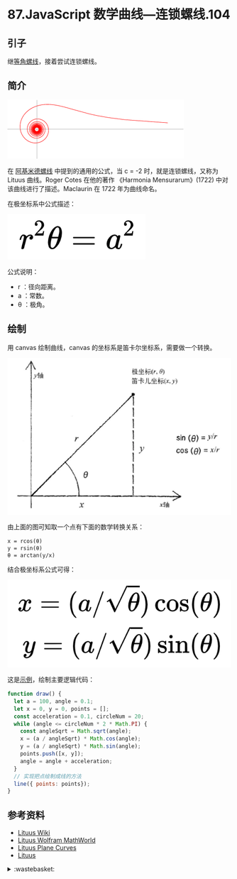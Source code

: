 # 87.JavaScript 数学曲线—连锁螺线.104

## <a name="start"></a> 引子
继[等角螺线][url-pre]，接着尝试连锁螺线。


## <a name="title1"></a> 简介

![87-1][url-local-1]

在 [阿基米德螺线][url-4] 中提到的通用的公式，当 c = -2 时，就是连锁螺线，又称为 Lituus 曲线。Roger Cotes 在他的著作 《Harmonia Mensurarum》(1722) 中对该曲线进行了描述。Maclaurin 在 1722 年为曲线命名。

在极坐标系中公式描述：

![87-2][url-local-2]

公式说明：
- r ：径向距离。
- a ：常数。
- θ ：极角。


## 绘制
用 canvas 绘制曲线，canvas 的坐标系是笛卡尔坐标系，需要做一个转换。

![87-3][url-local-3]

由上面的图可知取一个点有下面的数学转换关系：
```
x = rcos(θ)
y = rsin(θ)
θ = arctan(y/x)
```
结合极坐标系公式可得：

![87-4][url-local-4]

这是[示例][url-6]，绘制主要逻辑代码：
```js
function draw() {
  let a = 100, angle = 0.1;
  let x = 0, y = 0, points = [];
  const acceleration = 0.1, circleNum = 20;
  while (angle <= circleNum * 2 * Math.PI) {
    const angleSqrt = Math.sqrt(angle);
    x = (a / angleSqrt) * Math.cos(angle);
    y = (a / angleSqrt) * Math.sin(angle);
    points.push([x, y]);
    angle = angle + acceleration;
  }
  // 实现把点绘制成线的方法
  line({ points: points});
}
```


## <a name="reference"></a> 参考资料
- [Lituus Wiki][url-1]
- [Lituus Wolfram MathWorld][url-2]
- [Lituus Plane Curves][url-3]
- [Lituus][url-5]

[url-pre]:https://github.com/XXHolic/segment/issues/103
[url-1]:https://en.wikipedia.org/wiki/Lituus_(mathematics)
[url-2]:https://mathworld.wolfram.com/Lituus.html
[url-3]:http://xahlee.info/SpecialPlaneCurves_dir/Lituus_dir/lituus.html
[url-4]:https://github.com/XXHolic/segment/issues/102
[url-5]:https://mathshistory.st-andrews.ac.uk/Curves/Lituus/
[url-6]:https://xxholic.github.io/lab/segment/87/index.html

[url-local-1]:../images/87/1.gif
[url-local-2]:../images/87/2.png
[url-local-3]:../images/85/3.png
[url-local-4]:../images/87/4.png

<details>
<summary>:wastebasket:</summary>

最近看了[《无手少女》][url-book]，线条的转变优美传神。

刚开始的时候看着有些分不清一些人物和景物，习惯后就好了。

![87-poster][url-local-poster]

</details>

[url-book]:https://movie.douban.com/subject/26785137/
[url-local-poster]:../images/87/poster.png
